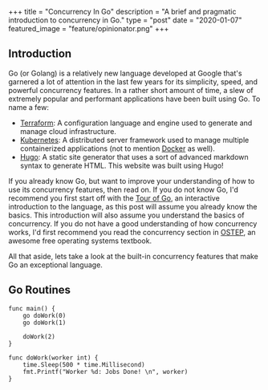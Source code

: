 +++
title = "Concurrency In Go"
description = "A brief and pragmatic introduction to concurrency in Go."
type = "post"
date = "2020-01-07"
featured_image = "feature/opinionator.png"
+++

## Introduction

Go (or Golang) is a relatively new language developed at Google that's garnered a lot of attention in the last few years for its simplicity, speed, and powerful concurrency features. In a rather short amount of time, a slew of extremely popular and performant applications have been built using Go. To name a few:

- [Terraform](https://github.com/hashicorp/terraform): A configuration language and engine used to generate and manage cloud infrastructure.
- [Kubernetes](https://github.com/hashicorp/kubernetes): A distributed server framework used to manage multiple containerized applications (not to mention [Docker](https://en.wikipedia.org/wiki/Docker_%28software%29) as well).
- [Hugo](https://github.com/gohugoio/hugo): A static site generator that uses a sort of advanced markdown syntax to generate HTML. This website was built using Hugo!

If you already know Go, but want to improve your understanding of how to use its concurrency features, then read on. If you do not know Go, I'd recommend you first start off with the [Tour of Go](https://tour.golang.org/welcome/1), an interactive introduction to the language, as this post will assume you already know the basics. This introduction will also assume you understand the basics of concurrency. If you do not have a good understanding of how concurrency works, I'd first recommend you read the concurrency section in [OSTEP](http://pages.cs.wisc.edu/~remzi/OSTEP/), an awesome free operating systems textbook.

All that aside, lets take a look at the built-in concurrency features that make Go an exceptional language.

## Go Routines

    func main() {
        go doWork(0)
        go doWork(1)

        doWork(2)
    }

    func doWork(worker int) {
        time.Sleep(500 * time.Millisecond)
        fmt.Printf("Worker %d: Jobs Done! \n", worker)
    }
